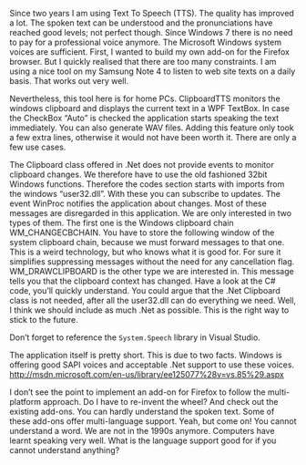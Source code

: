 ﻿Since two years I am using Text To Speech (TTS). The quality has improved a lot. The spoken text can be understood and the pronunciations have reached good levels; not perfect though. Since Windows 7 there is no need to pay for a professional voice anymore. The Microsoft Windows system voices are sufficient.
First, I wanted to build my own add-on for the Firefox browser. But I quickly realised that there are too many constraints. I am using a nice tool on my Samsung Note 4 to listen to web site texts on a daily basis. That works out very well.

Nevertheless, this tool here is for home PCs.
ClipboardTTS monitors the windows clipboard and displays the current text in a WPF TextBox. In case the CheckBox “Auto” is checked the application starts speaking the text immediately. You can also generate WAV files. Adding this feature only took a few extra lines, otherwise it would not have been worth it. There are only a few use cases.

The Clipboard class offered in .Net does not provide events to monitor clipboard changes. We therefore have to use the old fashioned 32bit Windows functions. Therefore the codes section starts with imports from the windows “user32.dll”. With these you can subscribe to updates. The event WinProc notifies the application about changes. Most of these messages are disregarded in this application. We are only interested in two types of them. The first one is the Windows clipboard chain WM_CHANGECBCHAIN. You have to store the following window of the system clipboard chain, because we must forward messages to that one. This is a weird technology, but who knows what it is good for. For sure it simplifies suppressing messages without the need for any cancellation flag.
WM_DRAWCLIPBOARD is the other type we are interested in. This message tells you that the clipboard context has changed. Have a look at the C# code, you’ll quickly understand.
You could argue that the .Net Clipboard class is not needed, after all the user32.dll can do everything we need. Well, I think we should include as much .Net as possible. This is the right way to stick to the future.

Don’t forget to reference the `System.Speech` library in Visual Studio.

The application itself is pretty short. This is due to two facts. Windows is offering good SAPI voices and acceptable .Net support to use these voices.
http://msdn.microsoft.com/en-us/library/ee125077%28v=vs.85%29.aspx

I don’t see the point to implement an add-on for Firefox to follow the multi-platform approach. Do I have to re-invent the wheel? And check out the existing add-ons. You can hardly understand the spoken text. Some of these add-ons offer multi-language support. Yeah, but come on! You cannot understand a word. We are not in the 1990s anymore. Computers have learnt speaking very well. What is the language support good for if you cannot understand anything?